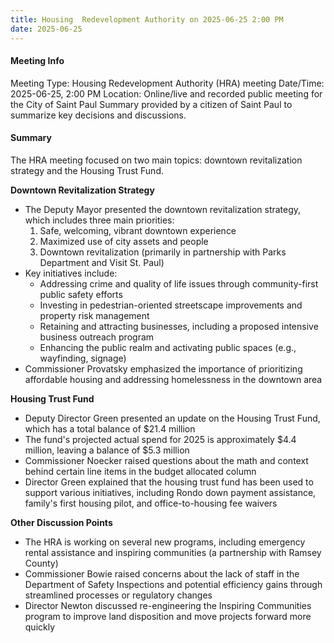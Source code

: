 ```yaml
---
title: Housing  Redevelopment Authority on 2025-06-25 2:00 PM
date: 2025-06-25
---
```

#### Meeting Info
Meeting Type: Housing Redevelopment Authority (HRA) meeting
Date/Time: 2025-06-25, 2:00 PM
Location: Online/live and recorded public meeting for the City of Saint Paul
Summary provided by a citizen of Saint Paul to summarize key decisions and discussions.

#### Summary

The HRA meeting focused on two main topics: downtown revitalization strategy and the Housing Trust Fund. 

**Downtown Revitalization Strategy**

* The Deputy Mayor presented the downtown revitalization strategy, which includes three main priorities:
	1. Safe, welcoming, vibrant downtown experience
	2. Maximized use of city assets and people
	3. Downtown revitalization (primarily in partnership with Parks Department and Visit St. Paul)
* Key initiatives include:
	+ Addressing crime and quality of life issues through community-first public safety efforts
	+ Investing in pedestrian-oriented streetscape improvements and property risk management
	+ Retaining and attracting businesses, including a proposed intensive business outreach program
	+ Enhancing the public realm and activating public spaces (e.g., wayfinding, signage)
* Commissioner Provatsky emphasized the importance of prioritizing affordable housing and addressing homelessness in the downtown area

**Housing Trust Fund**

* Deputy Director Green presented an update on the Housing Trust Fund, which has a total balance of $21.4 million
* The fund's projected actual spend for 2025 is approximately $4.4 million, leaving a balance of $5.3 million
* Commissioner Noecker raised questions about the math and context behind certain line items in the budget allocated column
* Director Green explained that the housing trust fund has been used to support various initiatives, including Rondo down payment assistance, family's first housing pilot, and office-to-housing fee waivers

**Other Discussion Points**

* The HRA is working on several new programs, including emergency rental assistance and inspiring communities (a partnership with Ramsey County)
* Commissioner Bowie raised concerns about the lack of staff in the Department of Safety Inspections and potential efficiency gains through streamlined processes or regulatory changes
* Director Newton discussed re-engineering the Inspiring Communities program to improve land disposition and move projects forward more quickly

